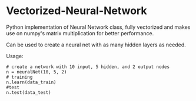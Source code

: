 # Vectorized-Neural-Network

Python implementation of Neural Network class, fully vectorized and makes use on numpy's matrix multiplication for  better performance.

Can be used to create a neural net with as many hidden layers as needed.

Usage:

    # create a network with 10 input, 5 hidden, and 2 output nodes
    n = neuralNet(10, 5, 2)
    # training
    n.learn(data_train)
    #test
    n.test(data_test)
